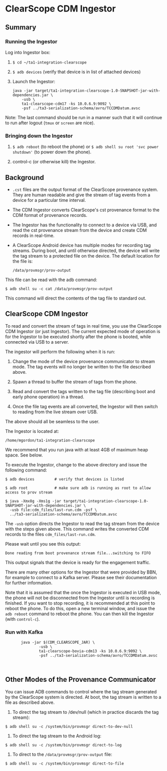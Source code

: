 # ClearScope CDM Ingestor

## Summary

### Running the Ingestor

Log into Ingestor box:

1. `$ cd ~/ta1-integration-clearscope`

1. `$ adb devices` (verify that device is in list of attached devices)

1. Launch the Ingestor:
   ```
   java -jar target/ta1-integration-clearscope-1.0-SNAPSHOT-jar-with-dependencies.jar \
       -usb \
       ta1-clearscope-cdm17 -ks 10.0.6.9:9092 \
       -psf ../ta3-serialization-schema/avro/TCCDMDatum.avsc
   ```
   
Note: The last command should be run in a manner such that it will
continue to run after logout (`tmux` or `screen` are nice).

### Bringing down the Ingestor

1. `$ adb reboot` (to reboot the phone) or `$ adb shell su root 'svc
power shutdown'` (to power down the phone).

2. control-c (or otherwise kill) the Ingestor.

## Background

* `.cst` files are the output format of the ClearScope provenance
  system.  They are human readable and give the stream of tag events
  from a device for a particular time interval.

* The CDM Ingestor converts ClearScope's cst provenance format to the
  CDM format of provenance records.

* The Ingestor has the functionality to connect to a device via USB,
  and read the cst provenance stream from the device and create CDM
  records in real-time.

* A ClearScope Android device has multiple modes for recording tag
  streams.  During boot, and until otherwise directed, the device will
  write the tag stream to a protected file on the device.  The default
  location for the file is:

   `/data/provmsgr/prov-output`

 This file can be read with the adb command:

   `$ adb shell su -c cat /data/provmsgr/prov-output`

 This command will direct the contents of the tag file to standard out.


## ClearScope CDM Ingestor

To read and convert the stream of tags in real time, you use the
ClearScope CDM Ingestor (or just Ingestor).  The current expected mode
of operation is for the Ingestor to be executed shortly after the
phone is booted, while connected via USB to a server.  

The ingestor will perform the following when it is run:

1. Change the mode of the device provenance communicator to stream
mode.  The tag events will no longer be written to the file described
above.

1. Spawn a thread to buffer the stream of tags from the phone.

1. Read and convert the tags written to the tag file (describing boot
and early phone operation) in a thread.

1. Once the file tag events are all converted, the Ingestor will then
switch to reading from the live stream over USB.

The above should all be seamless to the user.

The Ingestor is located at:

`/home/mgordon/ta1-integration-clearscope`

We recommend that you run java with at least 4GB of maximum heap space.  See below.

To execute the Ingestor, change to the above directory and issue the
following command:

```
$ adb devices         # verify that devices is listed

$ adb root            # make sure adb is running as root to allow access to prov stream

$ java -Xmx8g -Xms1g -jar target/ta1-integration-clearscope-1.0-SNAPSHOT-jar-with-dependencies.jar \
  -usb file:cdm_files/last-run.cdm -psf \
  ../ta3-serialization-schema/avro/TCCDMDatum.avsc
```

The `-usb` option directs the Ingestor to read the tag stream from the
device with the steps given above.  This command writes the converted
CDM records to the files `cdm_files/last-run.cdm`.

Please wait until you see this output:

`Done reading from boot provenance stream file...switching to FIFO`

This output signals that the device is ready for the engagement traffic.

There are many other options for the Ingestor that were provided by
BBN, for example to connect to a Kafka server.  Please see their
documentation for further information.

Note that it is assumed that the once the Ingestor is executed in USB
mode, the phone will not be disconnected from the Ingestor until is
recording is finished.  If you want to stop recording, it is
recommended at this point to reboot the phone. To do this, open a new
terminal window, and issue the `adb reboot` command to reboot the
phone.  You can then kill the Ingestor (with `control-c`).

### Run with Kafka

```
       java -jar $(CDM_CLEARSCOPE_JAR) \
               -usb \
               ta1-clearscope-bovia-cdm13 -ks 10.0.6.9:9092 \
               -psf ../ta3-serialization-schema/avro/TCCDMDatum.avsc



```

## Other Modes of the Provenance Communicator

You can issue ADB commands to control where the tag stream generated
by the ClearScope system is directed.  At boot, the tag stream is
written to a file as described above.

1. To direct the tag stream to /dev/null (which in practice discards
the tag stream):

 `$ adb shell su -c /system/bin/provmsgr direct-to-dev-null`

1. To direct the tag stream to the Android log:

 `$ adb shell su -c /system/bin/provmsgr direct-to-log`

1. To direct to the `/data/provmsgr/prov-output` file:

 `$ adb shell su -c /system/bin/provmsgr direct-to-file`






